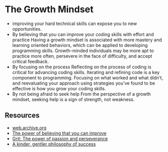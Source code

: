# The Growth Mindset

- improving your hard technical skills can expose you to new opportunities.
- By believing that you can improve your coding skills with effort and practice Having a growth mindset is associated with more mastery and learning oriented behaviors, which can be applied to developing programming skills. Growth-minded individuals may be more apt to practice more often, persevere in the face of difficulty, and accept critical feedback.
- By focusing on the process Reflecting on the process of coding is critical for advancing coding skills. Iterating and refining code is a key component to programming. Focusing on what worked and what didn’t, and reevaluating your approach using strategies you’ve found to be effective is how you grow your coding skills.
- By not being afraid to seek help From the perspective of a growth mindset, seeking help is a sign of strength, not weakness.


## Resources

- [web.archive.org](https://web.archive.org/web/20160616225417/http://www.happybearsoftware.com/upgrade-your-technical-skills-with-deliberate-practice)
- [The power of believing that you can improve](https://www.ted.com/talks/carol_dweck_the_power_of_believing_that_you_can_improve?language=en)
- [Grit: The power of passion and perseverance](https://www.ted.com/talks/angela_lee_duckworth_grit_the_power_of_passion_and_perseverance)
- [A kinder, gentler philosophy of success](https://www.ted.com/talks/alain_de_botton_a_kinder_gentler_philosophy_of_success)
